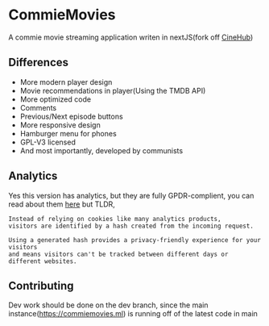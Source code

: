 # CommieMovies

A commie movie streaming application writen in nextJS(fork off [CineHub](https://github.com/parnexcodes/cinehub-nextjs))

## Differences

- More modern player design
- Movie recommendations in player(Using the TMDB API)
- More optimized code
- Comments
- Previous/Next episode buttons
- More responsive design
- Hamburger menu for phones
- GPL-V3 licensed
- And most importantly, developed by communists

## Analytics

Yes this version has analytics, but they are fully GPDR-complient, you can read about them [here](https://vercel.com/docs/concepts/analytics)
but TLDR,

```
Instead of relying on cookies like many analytics products,
visitors are identified by a hash created from the incoming request.

Using a generated hash provides a privacy-friendly experience for your visitors
and means visitors can't be tracked between different days or different websites.
```

## Contributing
Dev work should be done on the dev branch, since the main instance(https://commiemovies.ml) is running off of the latest code in main

